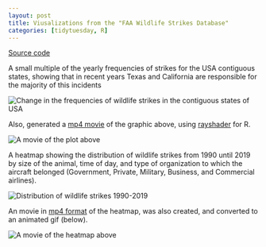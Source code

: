```yaml
---
layout: post
title: Viusalizations from the "FAA Wildlife Strikes Database"
categories: [tidytuesday, R]
---
```



[Source code](https://github.com/jmcastagnetto/tidytuesday-kludges/tree/master/2019-07-23_bird-impacts)

A small multiple of the yearly frequencies of strikes for the USA contiguous states,
showing that in recent years Texas and California are responsible for the majority
of this incidents

![Change in the frequencies of wildlife strikes in the contiguous states of USA](/tidytuesday-kludges/assets/2019-07-23-wildlife-strikes-usamap.png) 

<!--more-->

Also, generated a [mp4 movie](/tidytuesday-kludges/assets/2019-07-23-wildlife-strikes-usamap.mp4) of the graphic above, using [rayshader](https://www.rayshader.com/) for R.

![A movie of the plot above](/tidytuesday-kludges/assets/2019-07-23-wildlife-strikes-usamap.gif)

A heatmap showing the distribution of wildlife strikes from 1990 until 2019 
by size of the animal, time of day, and type of organization to which the 
aircraft belonged (Government, Private, Military, Business, and 
Commercial airlines). 

![Distribution of wildlife strikes 1990-2019](/tidytuesday-kludges/assets/2019-07-23-wildlife-strikes-heatmap.png) 

An movie in [mp4 format](/tidytuesday-kludges/assets/2019-07-23-wildlife-strikes-heatmap.mp4) of the
heatmap, was also created, and converted to an animated gif (below).

![A movie of the heatmap above](/tidytuesday-kludges/assets/2019-07-23-wildlife-strikes-heatmap.gif)
